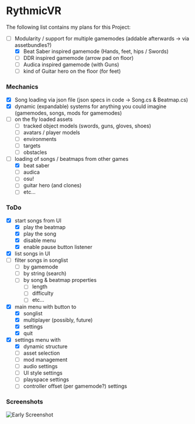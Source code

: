 # RythmicVR

The following list contains my plans for this Project:
- [ ] Modularity / support for multiple gamemodes (addable afterwards -> via assetbundles?)
	- [X] Beat Saber inspired gamemode (Hands, feet, hips / Swords)
	- [ ] DDR inspired gamemode (arrow pad on floor)
	- [ ] Audica inspired gamemode (with Guns)
	- [ ] kind of Guitar hero on the floor (for feet)

### Mechanics
- [X] Song loading via json file (json specs in code -> Song.cs & Beatmap.cs)
- [X] dynamic (expandable) systems for anything you could imagine (gamemodes, songs, mods for gamemodes)
- [ ] on the fly loaded assets
    - [ ] tracked object models (swords, guns, gloves, shoes)
    - [ ] avatars / player models
    - [ ] environments
    - [ ] targets
    - [ ] obstacles
- [ ] loading of songs / beatmaps from other games
    - [X] beat saber
    - [ ] audica
    - [ ] osu!
    - [ ] guitar hero (and clones)
    - [ ] etc...

### ToDo
- [X] start songs from UI
    - [X] play the beatmap
    - [X] play the song
    - [X] disable menu
    - [X] enable pause button listener
- [X] list songs in UI
- [ ] filter songs in songlist
    - [ ] by gamemode
    - [ ] by string (search)
    - [ ] by song & beatmap properties
        - [ ] length
        - [ ] difficulty
        - [ ] etc...
- [X] main menu with button to
    - [X] songlist
    - [X] multiplayer (possibly, future)
    - [X] settings
    - [X] quit
- [X] settings menu with
    - [X] dynamic structure
    - [ ] asset selection
    - [ ] mod management
    - [ ] audio settings
    - [ ] UI style settings
    - [ ] playspace settings
    - [ ] controller offset (per gamemode?) settings

### Screenshots
![Early Screenshot](https://i.imgur.com/KWZKX2P.png)
